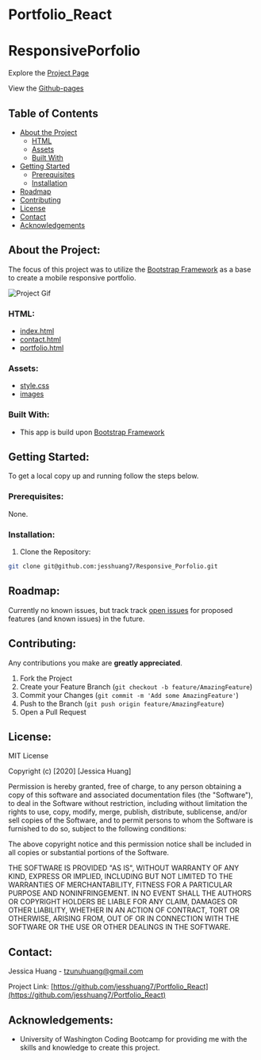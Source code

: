 # Portfolio_React

# ResponsivePorfolio

Explore the [Project Page](https://github.com/jesshuang7/Portfolio_React)

View the [Github-pages](https://jesshuang7.github.io/Portfolio_React)

## Table of Contents

* [About the Project](#about-the-project)
  * [HTML](#html)
  * [Assets](#Assets)
  * [Built With](#built-with)
* [Getting Started](#getting-started)
  * [Prerequisites](#prerequisites)
  * [Installation](#installation)
* [Roadmap](#roadmap)
* [Contributing](#contributing)
* [License](#License)
* [Contact](#contact)
* [Acknowledgements](#acknowledgements)

## About the Project:
The focus of this project was to utilize the [Bootstrap Framework](https://getbootstrap.com/) as a base to create a mobile responsive portfolio.

![Project Gif](Assets/Images/portfolio.gif)

### HTML:
* [index.html](https://github.com/jesshuang7/Portfolio_React/blob/master/contact.html)
* [contact.html](https://github.com/jesshuang7/Portfolio_React/blob/master/contact.html)
* [portfolio.html](https://github.com/jesshuang7/Portfolio_React/blob/master/portfolio.html)

### Assets:
* [style.css](https://github.com/jesshuang7/Portfolio_React/blob/master/Assets/css/style.css)
* [images](https://github.com/jesshuang7/Portfolio_React/tree/master/Assets/Images)

### Built With:
* This app is build upon [Bootstrap Framework](https://getbootstrap.com/)

## Getting Started:
To get a local copy up and running follow the steps below.

### Prerequisites:
None.

### Installation:
1. Clone the Repository:
```sh
git clone git@github.com:jesshuang7/Responsive_Porfolio.git
```

## Roadmap:
Currently no known issues, but track track [open issues](https://github.com/jesshuang7/Portfolio_React/issues ) for proposed features (and known issues) in the future.


## Contributing:
Any contributions you make are **greatly appreciated**.

1. Fork the Project
2. Create your Feature Branch (`git checkout -b feature/AmazingFeature`)
3. Commit your Changes (`git commit -m 'Add some AmazingFeature'`)
4. Push to the Branch (`git push origin feature/AmazingFeature`)
5. Open a Pull Request

## License:

MIT License

Copyright (c) [2020] [Jessica Huang]

Permission is hereby granted, free of charge, to any person obtaining a copy
of this software and associated documentation files (the "Software"), to deal
in the Software without restriction, including without limitation the rights
to use, copy, modify, merge, publish, distribute, sublicense, and/or sell
copies of the Software, and to permit persons to whom the Software is
furnished to do so, subject to the following conditions:

The above copyright notice and this permission notice shall be included in all
copies or substantial portions of the Software.

THE SOFTWARE IS PROVIDED "AS IS", WITHOUT WARRANTY OF ANY KIND, EXPRESS OR
IMPLIED, INCLUDING BUT NOT LIMITED TO THE WARRANTIES OF MERCHANTABILITY,
FITNESS FOR A PARTICULAR PURPOSE AND NONINFRINGEMENT. IN NO EVENT SHALL THE
AUTHORS OR COPYRIGHT HOLDERS BE LIABLE FOR ANY CLAIM, DAMAGES OR OTHER
LIABILITY, WHETHER IN AN ACTION OF CONTRACT, TORT OR OTHERWISE, ARISING FROM,
OUT OF OR IN CONNECTION WITH THE SOFTWARE OR THE USE OR OTHER DEALINGS IN THE
SOFTWARE.

## Contact:
Jessica Huang - tzunuhuang@gmail.com

Project Link: [https://github.com/jesshuang7/Portfolio_React](https://github.com/jesshuang7/Portfolio_React)

## Acknowledgements: 
* University of Washington Coding Bootcamp for providing me with the skills and knowledge to create this project. 
